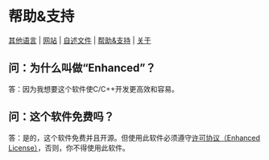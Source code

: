 # 帮助&支持

[其他语言](../Help-Support.Languages.md) | [网站](https://sharedwonder.github.io/enhanced-website) | [自述文件](README.md) | [帮助&支持](Help-Support.md) | [关于](About.md)

## 问：为什么叫做“Enhanced”？

答：因为我想要这个软件使C/C++开发更高效和容易。

## 问：这个软件免费吗？

答：是的，这个软件免费并且开源。但使用此软件必须遵守[许可协议（Enhanced License）](../../LICENSE)，否则，你不得使用此软件。
